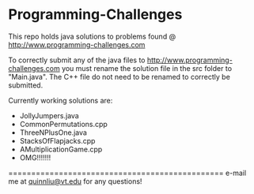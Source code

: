 Programming-Challenges
======================
This repo holds java solutions to problems found @  http://www.programming-challenges.com

To correctly submit any of the java files to http://www.programming-challenges.com you must rename the solution file in the src folder to "Main.java".
The C++ file do not need to be renamed to correctly be submitted.

Currently working solutions are:
  + JollyJumpers.java
  + CommonPermutations.cpp
  + ThreeNPlusOne.java
  + StacksOfFlapjacks.cpp
  + AMultiplicationGame.cpp
  + OMG!!!!!!!

===============================================
e-mail me at quinnliu@vt.edu for any questions!